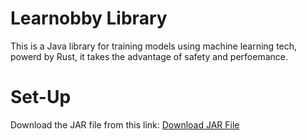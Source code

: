 # Learnobby Library

This is a Java library for training models using machine learning tech, powerd by Rust, it takes the advantage of safety and perfoemance.

# Set-Up
Download the JAR file from this link:
[Download JAR File](https://raw.githubusercontent.com/MossaabDev/Learnobby-lib/raw/main/out/production/RustJava/MyTrainerLib.jar)
